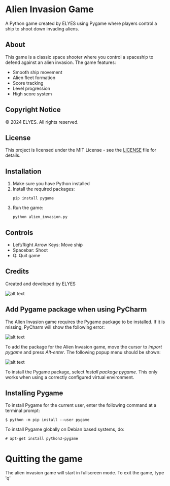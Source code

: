 # Alien Invasion Game

A Python game created by ELYES using Pygame where players control a ship to shoot down invading aliens.

## About
This game is a classic space shooter where you control a spaceship to defend against an alien invasion. The game features:
- Smooth ship movement
- Alien fleet formation
- Score tracking
- Level progression
- High score system

## Copyright Notice
© 2024 ELYES. All rights reserved.

## License
This project is licensed under the MIT License - see the [LICENSE](LICENSE) file for details.

## Installation
1. Make sure you have Python installed
2. Install the required packages:
   ```
   pip install pygame
   ```
3. Run the game:
   ```
   python alien_invasion.py
   ```

## Controls
- Left/Right Arrow Keys: Move ship
- Spacebar: Shoot
- Q: Quit game

## Credits
Created and developed by ELYES

![alt text](screenshots/alien_invasion.jpg "Alien Invasion")

## Add Pygame package when using PyCharm

The Alien Invasion game requires the Pygame package to be installed.
If it is missing, PyCharm will show the following error:

![alt text](screenshots/missing_pygame_package.jpg "Missing Pygame package")

To add the package for the Alien Invasion game, move the cursor to *import pygame* and press *Alt-enter*. The following popup menu should be shown:

![alt text](screenshots/install_pygame_package.jpg "Install Pygame package")

To install the Pygame package, select *Install package pygame*. This only works when using a correctly configured virtual environment.

## Installing Pygame

To install Pygame for the current user, enter the following command at a terminal prompt:

```
$ python -m pip install --user pygame
```

To install Pygame globally on Debian based systems, do:

```
# apt-get install python3-pygame
```

# Quitting the game

The alien invasion game will start in fullscreen mode. To exit the game, type 'q'
